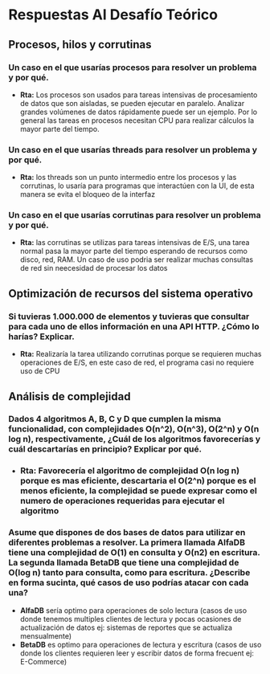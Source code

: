 # Respuestas Al Desafío Teórico

## Procesos, hilos y corrutinas

### Un caso en el que usarías procesos para resolver un problema y por qué.

-  **Rta:** Los procesos son usados para tareas intensivas de procesamiento de datos que son aisladas, se pueden ejecutar en paralelo. Analizar grandes volúmenes de datos rápidamente puede ser un ejemplo. Por lo general las tareas en procesos necesitan CPU para realizar cálculos la mayor parte del tiempo.

### Un caso en el que usarías threads para resolver un problema y por qué.

-  **Rta:** los threads son un punto intermedio entre los procesos y las corrutinas, lo usaría para programas que interactúen con la UI, de esta manera se evita el bloqueo de la interfaz

### Un caso en el que usarías corrutinas para resolver un problema y por qué.


-  **Rta:** las corrutinas se utilizas para tareas intensivas de E/S, una tarea normal pasa la mayor parte del tiempo esperando de recursos como disco, red, RAM. Un caso de uso podria ser realizar muchas consultas de red sin neecesidad de procesar los datos

## Optimización de recursos del sistema operativo
### Si tuvieras 1.000.000 de elementos y tuvieras que consultar para cada uno de ellos información en una API HTTP. ¿Cómo lo harías? Explicar.

- **Rta:** Realizaría la tarea utilizando corrutinas porque se requieren muchas operaciones de E/S, en este caso de red, el programa casi no requiere uso de CPU

## Análisis de complejidad

### Dados 4 algoritmos A, B, C y D que cumplen la misma funcionalidad, con complejidades O(n^2), O(n^3), O(2^n) y O(n log n), respectivamente, ¿Cuál de los algoritmos favorecerías y cuál descartarías en principio? Explicar por qué.


- ### **Rta:** Favorecería el algoritmo de complejidad O(n log n) porque es mas eficiente, descartaria el O(2^n) porque es el menos eficiente, la complejidad se puede expresar como el numero de operaciones requeridas para ejecutar el algoritmo

### Asume que dispones de dos bases de datos para utilizar en diferentes problemas a resolver. La primera llamada AlfaDB tiene una complejidad de O(1) en consulta y O(n2) en escritura. La segunda llamada BetaDB que tiene una complejidad de O(log n) tanto para consulta, como para escritura. ¿Describe en forma sucinta, qué casos de uso podrías atacar con cada una?

- **AlfaDB** sería optimo para operaciones de solo lectura (casos de uso donde  tenemos multiples clientes de lectura y pocas ocasiones de actualización de datos ej: sistemas de reportes que se actualiza mensualmente)
- **BetaDB** es optimo para operaciones de lectura y escritura (casos de uso donde los clientes requieren leer y escribir datos de forma frecuent ej: E-Commerce)